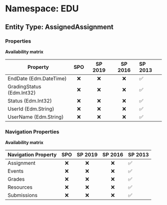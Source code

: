 # Namespace: EDU

## Entity Type: AssignedAssignment

### Properties

**Availability matrix**

Property | SPO | SP 2019 | SP 2016 | SP 2013
----------|:---:|:-------:|:-------:|:-------
EndDate (Edm.DateTime) | ❌ | ❌ | ❌ | ✅
GradingStatus (Edm.Int32) | ❌ | ❌ | ❌ | ✅
Status (Edm.Int32) | ❌ | ❌ | ❌ | ✅
UserId (Edm.String) | ❌ | ❌ | ❌ | ✅
UserName (Edm.String) | ❌ | ❌ | ❌ | ✅

### Navigation Properties

**Availability matrix**

Navigation Property | SPO | SP 2019 | SP 2016 | SP 2013
----------|:---:|:-------:|:-------:|:-------
Assignment | ❌ | ❌ | ❌ | ✅
Events | ❌ | ❌ | ❌ | ✅
Grades | ❌ | ❌ | ❌ | ✅
Resources | ❌ | ❌ | ❌ | ✅
Submissions | ❌ | ❌ | ❌ | ✅